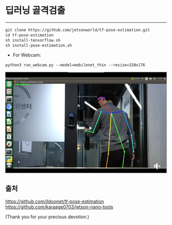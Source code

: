 # 딥러닝 골격검출
***
```
git clone https://github.com/jetsonworld/tf-pose-estimation.git
cd tf-pose-estimation
sh install-tensorflow.sh
sh install-pose-estimation.sh
```
- For Webcam:
```
python3 run_webcam.py --model=mobilenet_thin --resize=320x176
```

![image](https://raw.githubusercontent.com/jetsonworld/tf-pose-estimation/master/tf-pose-estimation.png)

## 출처
https://github.com/ildoonet/tf-pose-estimation
https://github.com/karaage0703/jetson-nano-tools

(Thank you for your precious devotion.)
